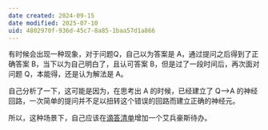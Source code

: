 ```yaml
---
date created: 2024-09-15
date modified: 2025-07-10
uid: 4802970f-936d-45c7-8a85-1baa57d1a866
---
```


有时候会出现一种现象，对于问题Q，自己以为答案是 A，通过提问之后得到了正确答案 B，当下以为自己明白了，且认可答案 B，但是过了一段时间后，再次面对问题 Q，本能得，还是认为解法是 A。

自己分析了一下，这可能是因为，在思考出 A 的时候，已经建立了 Q-->A 的神经回路，一次简单的提问并不足以扭转这个错误的回路而建立正确的神经元。

所以，这种场景下，自己应该在[滴答清单](滴答清单.md)增加一个艾兵豪斯待办。
